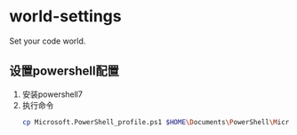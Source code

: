 # world-settings
Set your code world.

## 设置powershell配置
1. 安装powershell7
2. 执行命令
    ```bash
    cp Microsoft.PowerShell_profile.ps1 $HOME\Documents\PowerShell\Microsoft.PowerShell_profile.ps1
    ```
